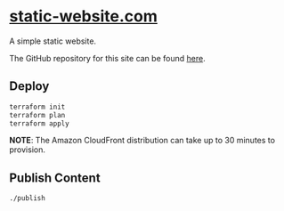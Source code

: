 # [static-website.com](https://static-website.com)

A simple static website.

The GitHub repository for this site can be found [here](https://github.com/nickolashkraus/static-website-com).

## Deploy

```bash
terraform init
terraform plan
terraform apply
```

**NOTE**: The Amazon CloudFront distribution can take up to 30 minutes to provision.

## Publish Content

```bash
./publish
```
